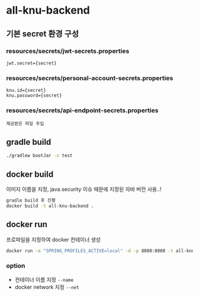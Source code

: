 # all-knu-backend

## 기본 secret 환경 구성
### resources/secrets/jwt-secrets.properties
```properties
jwt.secret={secret}
```
### resources/secrets/personal-account-secrets.properties
```properties
knu.id={secret}
knu.password={secret}
```

### resources/secrets/api-endpoint-secrets.properties
```properties
제공받은 파일 주입
```

## gradle build
```bash
./gradlew bootJar -x test
```

## docker build
이미지 이름을 지정, java.security 이슈 때문에 지정된 자바 버전 사용..!
```bash
gradle build 후 진행
docker build -t all-knu-backend .
```

## docker run
프로파일을 지정하여 docker 컨테이너 생성
```bash
docker run -e "SPRING_PROFILES_ACTIVE=local" -d -p 8080:8080 -t all-knu-backend
```
### option
- 컨테이너 이름 지정 `--name`
- docker network 지정 `--net`
